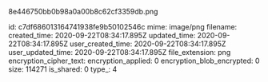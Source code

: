 8e446750bb0b98a0a00b8c62cf3359db.png

id: c7df686013164741938fe9b50102546c
mime: image/png
filename: 
created_time: 2020-09-22T08:34:17.895Z
updated_time: 2020-09-22T08:34:17.895Z
user_created_time: 2020-09-22T08:34:17.895Z
user_updated_time: 2020-09-22T08:34:17.895Z
file_extension: png
encryption_cipher_text: 
encryption_applied: 0
encryption_blob_encrypted: 0
size: 114271
is_shared: 0
type_: 4